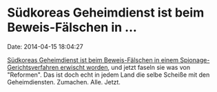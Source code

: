 Südkoreas Geheimdienst ist beim Beweis-Fälschen in \...
=======================================================

Date: 2014-04-15 18:04:27

[Südkoreas Geheimdienst ist beim Beweis-Fälschen in einem
Spionage-Gerichtsverfahren erwischt
worden](http://www.bbc.com/news/world-asia-27030769), und jetzt faseln
sie was von \"Reformen\". Das ist doch echt in jedem Land die selbe
Scheiße mit den Geheimdiensten. Zumachen. Alle. Jetzt.
